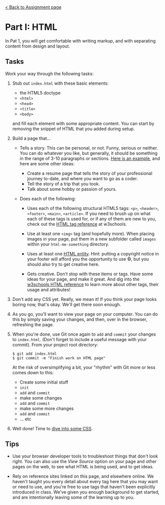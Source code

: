 [< Back to Assignment page](..)

# Part I: HTML

In Pat 1, you will get comfortable with writing markup, and with separating content from design and layout.

## Tasks

Work your way through the following tasks:

1. Stub out `index.html` with these basic elements:

    - the HTML5 doctype
    - `<html>`
    - `<head>`
    - `<title>`
    - `<body>`

    and fill each element with some appropriate content. You can start by removing the snippet of HTML that you added during setup.

1. Build a page that...

	* Tells a story. This can be personal, or not. Funny, serious or neither. You can do whatever you like, but generally, it should be something in the range of 3-10 paragraphs or sections. [Here is an example](http://education.launchcode.org/html-me-something/submissions/chrisbay/index-nocss.html), and here are some other ideas:

		- Create a resume page that tells the story of your professional journey to-date, and where you want to go as a coder.
		- Tell the story of a trip that you took.
		- Talk about some hobby or passion of yours.


	* Does each of the following:

		- Uses each of the following structural HTML5 tags: `<p>`, `<header>`, `<footer>`, `<main>`, `<article>`. If you need to brush up on what each of these tags is used for, or if any of them are new to you, check out the [HTML tag reference](http://www.w3schools.com/tags/default.asp) at w3schools.

		- Use at least one `<img>` tag (and hopefully more). When placing images in your page, put them in a new subfolder called `images` within your `html-me-something` directory.

		- Uses at least one [HTML entity](http://www.w3schools.com/html/html_entities.asp). Hint: putting a copyright notice in your footer will afford you the opportunity to use &copy;, but you should also try to get creative here.

		- Gets creative. Don't stop with these items or tags. Have some ideas for your page, and make it great. And dig into the [w3schools HTML reference](http://www.w3schools.com/tags/default.asp) to learn more about other tags, their usage and attributes!


1. Don't add any CSS yet. Really, we mean it! If you think your page looks boring now, that's okay. We'll get there soon enough.

1. As you go, you'll want to view your page on your computer. You can do this by simply saving your changes, and then, over in the browser, refreshing the page.

1. When you're done, use Git once again to `add` and `commit` your changes to `index.html`. (Don't forget to include a useful message with your commit). From your project root directory:

	```nohighlight
	$ git add index.html
	$ git commit -m "Finish work on HTML page"
	```

    At the risk of oversimplifying a bit, your "rhythm" with Git more or less comes down to this:

    - Create some initial stuff
    - `init`
    - `add` and `commit`
    - make some changes
    - `add` and `commit`
    - make some more changes
    - `add` and `commit`
    - ... etc

1. Well done! Time to [dive into some CSS](../part2-css).

## Tips

* Use your browser developer tools to troubleshoot things that don't look right. You can also use the *View Source* option on your page and other pages on the web, to see what HTML is being used, and to get ideas.

* Rely on reference sites linked on this page, and elsewhere online. We haven't taught you every detail about every tag here that you may want or need to use, and you're free to use tags that haven't been explicitly introduced in class. We've given you enough background to get started, and are intentionally leaving some of the learning up to you.
